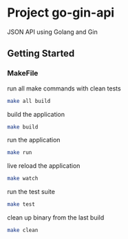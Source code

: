 # Project go-gin-api

JSON API using Golang and Gin

## Getting Started

### MakeFile

run all make commands with clean tests

```bash
make all build
```

build the application

```bash
make build
```

run the application

```bash
make run
```

live reload the application

```bash
make watch
```

run the test suite

```bash
make test
```

clean up binary from the last build

```bash
make clean
```

